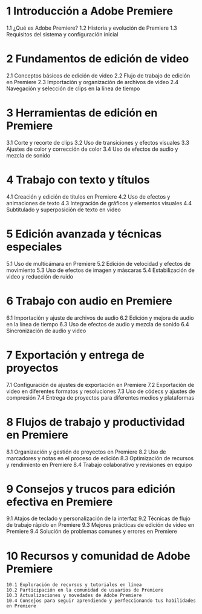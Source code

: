 # 1 Introducción a Adobe Premiere
   1.1 ¿Qué es Adobe Premiere?
   1.2 Historia y evolución de Premiere
   1.3 Requisitos del sistema y configuración inicial

# 2 Fundamentos de edición de video
   2.1 Conceptos básicos de edición de video
   2.2 Flujo de trabajo de edición en Premiere
   2.3 Importación y organización de archivos de video
   2.4 Navegación y selección de clips en la línea de tiempo

# 3 Herramientas de edición en Premiere
   3.1 Corte y recorte de clips
   3.2 Uso de transiciones y efectos visuales
   3.3 Ajustes de color y corrección de color
   3.4 Uso de efectos de audio y mezcla de sonido

# 4 Trabajo con texto y títulos
   4.1 Creación y edición de títulos en Premiere
   4.2 Uso de efectos y animaciones de texto
   4.3 Integración de gráficos y elementos visuales
   4.4 Subtitulado y superposición de texto en video

# 5 Edición avanzada y técnicas especiales
   5.1 Uso de multicámara en Premiere
   5.2 Edición de velocidad y efectos de movimiento
   5.3 Uso de efectos de imagen y máscaras
   5.4 Estabilización de video y reducción de ruido

# 6 Trabajo con audio en Premiere
   6.1 Importación y ajuste de archivos de audio
   6.2 Edición y mejora de audio en la línea de tiempo
   6.3 Uso de efectos de audio y mezcla de sonido
   6.4 Sincronización de audio y video

# 7 Exportación y entrega de proyectos
   7.1 Configuración de ajustes de exportación en Premiere
   7.2 Exportación de video en diferentes formatos y resoluciones
   7.3 Uso de códecs y ajustes de compresión
   7.4 Entrega de proyectos para diferentes medios y plataformas

# 8 Flujos de trabajo y productividad en Premiere
   8.1 Organización y gestión de proyectos en Premiere
   8.2 Uso de marcadores y notas en el proceso de edición
   8.3 Optimización de recursos y rendimiento en Premiere
   8.4 Trabajo colaborativo y revisiones en equipo

# 9 Consejos y trucos para edición efectiva en Premiere
   9.1 Atajos de teclado y personalización de la interfaz
   9.2 Técnicas de flujo de trabajo rápido en Premiere
   9.3 Mejores prácticas de edición de video en Premiere
   9.4 Solución de problemas comunes y errores en Premiere

# 10 Recursos y comunidad de Adobe Premiere
    10.1 Exploración de recursos y tutoriales en línea
    10.2 Participación en la comunidad de usuarios de Premiere
    10.3 Actualizaciones y novedades de Adobe Premiere
    10.4 Consejos para seguir aprendiendo y perfeccionando tus habilidades en Premiere
